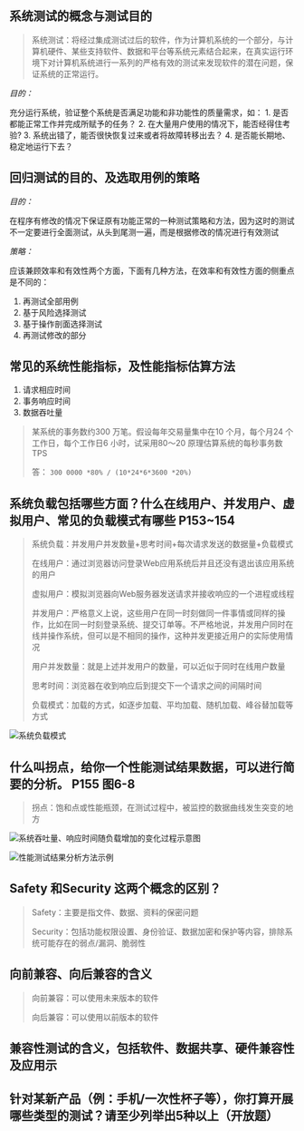 

## 系统测试的概念与测试目的 

> 系统测试：将经过集成测试过后的软件，作为计算机系统的一个部分，与计算机硬件、某些支持软件、数据和平台等系统元素结合起来，在真实运行环境下对计算机系统进行一系列的严格有效的测试来发现软件的潜在问题，保证系统的正常运行。



*目的：*

充分运行系统，验证整个系统是否满足功能和非功能性的质量需求，如： 1. 是否都能正常工作并完成所赋予的任务？ 2. 在大量用户使用的情况下，能否经得住考验? 3. 系统出错了，能否很快恢复过来或者将故障转移出去？ 4. 是否能长期地、稳定地运行下去？

## 回归测试的目的、及选取用例的策略 

*目的：*

在程序有修改的情况下保证原有功能正常的一种测试策略和方法，因为这时的测试不一定要进行全面测试，从头到尾测一遍，而是根据修改的情况进行有效测试

*策略：*

应该兼顾效率和有效性两个方面，下面有几种方法，在效率和有效性方面的侧重点是不同的：

1. 再测试全部用例
2. 基于风险选择测试
3. 基于操作剖面选择测试
4. 再测试修改的部分

## 常见的系统性能指标，及性能指标估算方法

1. 请求相应时间
2. 事务响应时间
3. 数据吞吐量

> 某系统的事务数约300 万笔。假设每年交易量集中在10 个月，每个月24 个工作日，每个工作日6 小时，试采用80～20 原理估算系统的每秒事务数TPS
>
> 答： `300 0000 *80% / (10*24*6*3600 *20%)`

## 系统负载包括哪些方面？什么在线用户、并发用户、虚拟用户、常见的负载模式有哪些 P153~154

> 系统负载：并发用户并发数量+思考时间+每次请求发送的数据量+负载模式
>
> 在线用户：通过浏览器访问登录Web应用系统后并且还没有退出该应用系统的用户
>
> 虚拟用户：模拟浏览器向Web服务器发送请求并接收响应的一个进程或线程
>
> 并发用户：严格意义上说，这些用户在同一时刻做同一件事情或同样的操作，比如在同一时刻登录系统、提交订单等。不严格地说，并发用户同时在线并操作系统，但可以是不相同的操作，这种并发更接近用户的实际使用情况
>
> 用户并发数量：就是上述并发用户的数量，可以近似于同时在线用户数量
>
> 思考时间：浏览器在收到响应后到提交下一个请求之间的间隔时间
>
> 负载模式：加载的方式，如逐步加载、平均加载、随机加载、峰谷替加载等方式

![系统负载模式](https://i.loli.net/2018/06/25/5b30dadae7979.jpeg)

## 什么叫拐点，给你一个性能测试结果数据，可以进行简要的分析。 P155 图6-8

> 拐点：饱和点或性能瓶颈，在测试过程中，被监控的数据曲线发生突变的地方

![系统吞吐量、响应时间随负载增加的变化过程示意图](https://i.loli.net/2018/06/25/5b30dbdc8e307.jpeg)

![性能测试结果分析方法示例](https://i.loli.net/2018/06/25/5b30dc519c88d.png)

## Safety 和Security 这两个概念的区别？

> Safety：主要是指文件、数据、资料的保密问题
>
> Security：包括功能权限设置、身份验证、数据加密和保护等内容，排除系统可能存在的弱点/漏洞、脆弱性

## 向前兼容、向后兼容的含义

> 向前兼容：可以使用未来版本的软件
>
> 向后兼容：可以使用以前版本的软件

## 兼容性测试的含义，包括软件、数据共享、硬件兼容性及应用示

## 针对某新产品（例：手机/一次性杯子等），你打算开展哪些类型的测试？请至少列举出5种以上（开放题）

